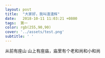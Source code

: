 ```yaml
---
layout: post
title:  "大家好，我叫渣渣辉"
date:   2018-10-11 11:03:21 +0800
tags:  第一
color: rgb(255,90,90)
cover: '../assets/test.png'
subtitle: ' '
---
```

从前有座山 山上有座庙，庙里有个老和尚和小和尚
